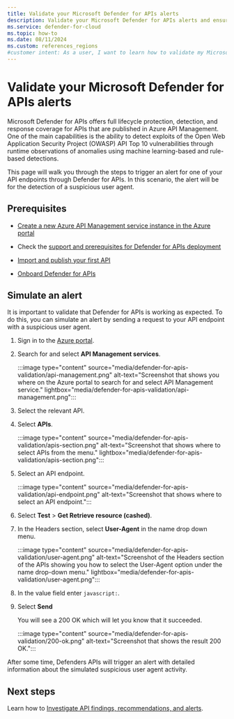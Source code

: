 ```yaml
---
title: Validate your Microsoft Defender for APIs alerts
description: Validate your Microsoft Defender for APIs alerts and ensure the security of your APIs with full lifecycle protection, detection, and response coverage.
ms.service: defender-for-cloud
ms.topic: how-to
ms.date: 08/11/2024
ms.custom: references_regions
#customer intent: As a user, I want to learn how to validate my Microsoft Defender for APIs alerts so that I can ensure the security of my APIs.
---
```


# Validate your Microsoft Defender for APIs alerts

Microsoft Defender for APIs offers full lifecycle protection, detection, and response coverage for APIs that are published in Azure API Management. One of the main capabilities is the ability to detect exploits of the Open Web Application Security Project (OWASP) API Top 10 vulnerabilities through runtime observations of anomalies using machine learning-based and rule-based detections.

This page will walk you through the steps to trigger an alert for one of your API endpoints through Defender for APIs. In this scenario, the alert will be for the detection of a suspicious user agent.

## Prerequisites

- [Create a new Azure API Management service instance in the Azure portal](/azure/api-management/get-started-create-service-instance)

- Check the [support and prerequisites for Defender for APIs deployment](defender-for-apis-prepare.md)

- [Import and publish your first API](/azure/api-management/import-and-publish)

- [Onboard Defender for APIs](defender-for-apis-deploy.md)

## Simulate an alert

It is important to validate that Defender for APIs is working as expected. To do this, you can simulate an alert by sending a request to your API endpoint with a suspicious user agent.

1. Sign in to the [Azure portal](https://portal.azure.com).

1. Search for and select **API Management services**.

    :::image type="content" source="media/defender-for-apis-validation/api-management.png" alt-text="Screenshot that shows you where on the Azure portal to search for and select API Management service." lightbox="media/defender-for-apis-validation/api-management.png":::

1. Select the relevant API.

1. Select **APIs**.

    :::image type="content" source="media/defender-for-apis-validation/apis-section.png" alt-text="Screenshot that shows where to select APIs from the menu." lightbox="media/defender-for-apis-validation/apis-section.png":::

1. Select an API endpoint.

    :::image type="content" source="media/defender-for-apis-validation/api-endpoint.png" alt-text="Screenshot that shows where to select an API endpoint.":::

1. Select **Test** > **Get Retrieve resource (cashed)**.

1. In the Headers section, select **User-Agent** in the name drop down menu.

    :::image type="content" source="media/defender-for-apis-validation/user-agent.png" alt-text="Screenshot of the Headers section of the APIs showing you how to select the User-Agent option under the name drop-down menu." lightbox="media/defender-for-apis-validation/user-agent.png":::

1. In the value field enter `javascript:`.

1. Select **Send**

    You will see a 200 OK which will let you know that it succeeded.

    :::image type="content" source="media/defender-for-apis-validation/200-ok.png" alt-text="Screenshot that shows the result 200 OK.":::

After some time, Defenders APIs will trigger an alert with detailed information about the simulated suspicious user agent activity.

## Next steps

Learn how to [Investigate API findings, recommendations, and alerts](defender-for-apis-posture.md).

